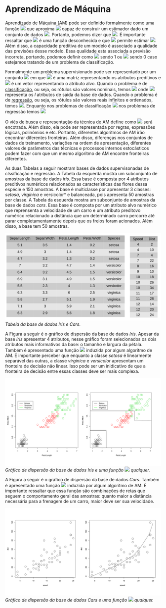 # Aprendizado de Máquina

Aprendizado de Máquina (AM) pode ser definido formalmente como uma função <img src="https://render.githubusercontent.com/render/math?math=\hat{f}"/> que aproxima <img src="https://render.githubusercontent.com/render/math?math=f"/> capaz de construir um estimador dado um conjunto de dados   <img src="https://render.githubusercontent.com/render/math?math=(X, y)"/>. Portanto, podemos dizer que <img src="https://render.githubusercontent.com/render/math?math=\{ (X, y) \|  \hat{f}(X) \approx f(X)\}"/>. É importante ressaltar que <img src="https://render.githubusercontent.com/render/math?math=f"/> é uma função desconhecida e que <img src="https://render.githubusercontent.com/render/math?math=\hat{f}"/> permite estimar <img src="https://render.githubusercontent.com/render/math?math=f"/>. Além disso, a capacidade preditiva de um modelo é associado a qualidade das previsões desse modelo. Essa qualidade esta associada a previsão incorreta, portando, podemos definir como <img src="https://render.githubusercontent.com/render/math?math=\hat{f}(X) \neq f(X)"/> sendo 1 ou <img src="https://render.githubusercontent.com/render/math?math=\hat{f}(X) = f(X)"/> sendo 0 caso estejamos tratando de um problema de classificação.  

Formalmente um problema supervisionado pode ser representado por um conjunto <img src="https://render.githubusercontent.com/render/math?math=(X, y)"/> em que <img src="https://render.githubusercontent.com/render/math?math=X"/> é uma matriz representando os atributos preditivos e <img src="https://render.githubusercontent.com/render/math?math=y"/> é um vetor representando o atributo alvo. Quando o problema é de [classificação](class), ou seja, os rótulos são valores nominais, temos <img src="https://render.githubusercontent.com/render/math?math=y = \{c_1, c_2,...c_l \}"/> onde <img src="https://render.githubusercontent.com/render/math?math=c_l"/> representa os *l* atributos de saída da base de dados. Quando o problema é de [regressão](regr), ou seja, os rótulos são valores reais infinitos e ordenados, temos <img src="https://render.githubusercontent.com/render/math?math=y = \mathbb{R}"/>. Enquanto nos problemas de classificação <img src="https://render.githubusercontent.com/render/math?math=\hat{f}(X_i) \in \{c_1, c_2,...c_l\}"/> nos problemas de regressão temos <img src="https://render.githubusercontent.com/render/math?math=\hat{f}(X_i) \in \mathbb{R}"/>

O viés de busca e representação da técnica de AM define como <img src="https://render.githubusercontent.com/render/math?math=\hat{f}"/> será encotrada. Além disso, ela pode ser representada por regras, expressões lógicas, polinômios e etc. Portanto, diferentes algoritmos de AM irão encontrar diferentes fronteiras. Além disso, diferenças nos conjuntos de dados de treinamento, variações na ordem de apresentação, diferentes valores de parâmetros das técnicas e processos internos estocásticos podem fazer com que um mesmo algoritmo de AM encontre fronteiras diferentes.

As duas Tabelas a seguir mostram bases de dados supervisonadas de clssificação e regressão. A Tabela da esquerda mostra um subconjunto de amostras da base de dados *iris*. Essa base é composta por 4 atributos preditivos numéricos relacionados as características das flores dessa espécie e 150 amostras. A base é multiclasse por apresentar 3 classes: *setosa*, *virgínica* e versicolor* e balanceada, pois apresenta 50 amostras por classe. A Tabela da esquerda mostra um subconjunto de amostras da base de dados *cars*.  Essa base é composta por um atributo alvo numérico que reprensenta a velocidade de um carro e um atributo preditovo numérico relacionado a distância que um determinado carro percorre até parar completamentamente depois que os freios foram acionados. Além disso, a base tem 50 amostras.

![](bases.png) *Tabela da base de dados Iris e Cars.*

A Figura a seguir é o gráfico de dispersão da base de dados *Iris*. Apesar da base *Iris* apresentar 4 atributos, nesse gráfico foram selecionados os dois atributos mais informativos da base: o tamanho e largura da pétala. Também é apresentado uma função <img src="https://render.githubusercontent.com/render/math?math=\hat{f}"/> induzida por algum algoritmo de AM. É importante perceber que enquanto a classe *setosa* é linearmente separável das outras, a classe *virgínica* e *versicolor* apresentam um fronteira de decisão não linear. Isso pode ser um inidicativo de que a fronteira de decisão entre essas classes deve ser mais complexa.  

![](iris_model.png) *Gráfico de dispersão da base de dados Iris e uma função <img src="https://render.githubusercontent.com/render/math?math=\hat{f}"/> qualquer.*

A Figura a seguir é o gráfico de dispersão da base de dados *Cars*. Também é apresentado uma função <img src="https://render.githubusercontent.com/render/math?math=\hat{f}"/> induzida por algum algoritmo de AM. É importante ressaltar que essa função são combinações de retas que seguem o comportamento geral das amostras: quanto maior a distância necessária para a frenagem de um carro, maior deve ser sua velocidade. 

![](cars_model.png) *Gráfico de dispersão da base de dados Cars e uma função <img src="https://render.githubusercontent.com/render/math?math=\hat{f}"/> qualquer.*

